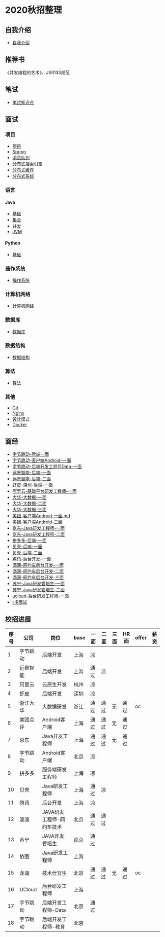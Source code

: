 # 2020秋招整理

## 自我介绍

- [自我介绍](./01_自我介绍.md)

## 推荐书

《并发编程的艺术》、JSR133规范

## 笔试

- [笔试知识点](./02_笔试知识点.md)

## 面试

### 项目

- [项目](./03_项目.md)
- [Spring](./05_Spring.md)
- [消息队列](./06_消息队列MQ.md)
- [分布式搜索引擎](./07_分布式搜索引擎Elasticsearch.md)
- [分布式缓存](./18_分布式缓存.md)
- [分布式系统](./22_分布式系统.md)

### 语言

#### Java

- [基础](./04_Java.md)
- [集合](./20_集合.md)
- [并发](./19_并发.md)
- [JVM](./21_JVM.md)

#### Python

- [基础](./08_Python.md)

### 操作系统

- [操作系统](./09_操作系统.md)

### 计算机网络

- [计算机网络](./11_计算机网络.md)

### 数据库

- [数据库](./12_数据库.md)

### 数据结构

- [数据结构](./13_数据结构.md)

### 算法

- [算法](./14_算法.md)

### 其他

- [Git](./15_Git.md)
- [Nginx](./16_Nginx.md)
- [设计模式](./17_设计模式.md)
- [Docker](./23_Docker.md)

## 面经

- [字节跳动-后端一面](./面经/01_字节跳动-上海-后端一面.md) 
- [字节跳动-客户端Android-一面](./面经/12_字节跳动-客户端Android-一面.md)
- [字节跳动-后端开发工程师Data-一面](./面经/26_字节跳动-后端开发工程师Data-一面.md)
- [远景智能-后端-一面](./面经/02_远景智能-后端-一面.md) 
- [远景智能-后端-二面](./面经/13_远景智能-后端-二面.md)
- [虾皮-深圳-后端-一面](./面经/03_虾皮-后端-一面.md) 
- [阿里云-基础平台研发工程师-一面](./面经/04_阿里云-基础平台研发工程师-一面.md) 
- [大华-大数据-一面](./面经/05_大华-大数据-一面.md)
- [大华-大数据-二面](./面经/07_大华-大数据-二面.md)
- [大华-大数据-三面](./面经/08_大华-大数据-三面.md)
- [美团-客户端Android-一面.md](./面经/06_美团-客户端Android-一面.md)
- [美团-客户端Android-二面](./面经/09_美团-客户端Android-二面.md)
- [京东-Java研发工程师-一面](./面经/11_京东-Java研发工程师-一面.md)
- [京东-Java研发工程师-二面](./面经/17_京东-Java研发工程师-二面.md)
- [拼多多-后端-一面](./面经/14_拼多多-后端-一面.md)
- [贝壳-后端-一面](./面经/15_贝壳-后端-一面.md)
- [贝壳-后端-二面](./面经/16_贝壳-后端-二面.md)
- [腾讯-后台开发-一面](./面经/18_腾讯-后台开发-一面.md)
- [滴滴-网约车后台开发-一面](./面经/19_滴滴-网约车后台开发-一面.md)
- [滴滴-网约车后台开发-二面](./面经/20_滴滴-网约车后台开发-二面.md)
- [滴滴-网约车后台开发-三面](./面经/25_滴滴-网约车后台开发-三面.md)
- [苏宁-Java研发管培生-一面](./面经/21_苏宁-Java研发管培生-一面.md)
- [苏宁-Java研发管培生-二面](./面经/23_苏宁-Java研发管培生-二面.md)
- [ucloud-后台研发工程师-一面](./面经/24_ucloud-后台研发工程师-一面.md)
- [HR面试](./面经/10_HR面试.md)

## 校招进展

| 序号 | 公司     | 岗位                      | base | 一面 | 二面 | 三面 | HR面 | offer | 薪资 |
| ---- | -------- | ------------------------- | ---- | ---- | ---- | ---- | ---- | ----- | ---- |
| 1    | 字节跳动 | 后端开发                  | 上海 | 凉   |      |      |      |       |      |
| 2    | 远景智能 | 后端开发                  | 上海 | 通过 | 凉   |      |      |       |      |
| 3    | 阿里云   | 云原生开发                | 杭州 | 凉   |      |      |      |       |      |
| 4    | 虾皮     | 后端开发                  | 深圳 | 凉   |      |      |      |       |      |
| 5    | 浙江大华 | 大数据研发                | 浙江 | 通过 | 通过 | 无   | 通过 | oc    |      |
| 6    | 美团点评 | Android客户端             | 上海 | 通过 | 通过 | 无   | 通过 |       |      |
| 7    | 京东     | Java开发工程师            | 上海 | 通过 | 通过 | 无   | 通过 |       |      |
| 8    | 字节跳动 | Android客户端             | 北京 | 凉   |      |      |      |       |      |
| 9    | 拼多多   | 服务端研发工程师          | 上海 | 凉   |      |      |      |       |      |
| 10   | 贝壳     | Java研发工程师            | 上海 | 通过 | 凉   |      |      |       |      |
| 11   | 腾讯     | 后台开发                  | 上海 | 凉   |      |      |      |       |      |
| 12   | 滴滴     | JAVA研发工程师-网约车技术 | 北京 | 通过 | 通过 |      |      |       |      |
| 13   | 苏宁     | JAVA开发管培生            | 南京 | 通过 |      |      |      |       |      |
| 14   | 依图     | Java研发工程师            | 上海 |      |      |      |      |       |      |
| 15   | 龙湖     | 技术仕官生                | 北京 | 通过 | 通过 | 无   | 通过 | oc    |      |
| 16   | UCloud   | 后台研发工程师            | 上海 |      |      |      |      |       |      |
| 17   | 字节跳动 | 后端开发工程师-Data       | 北京 | 通过 |      |      |      |       |      |
| 18   | 字节跳动 | 后端开发工程师-教育       | 北京 |      |      |      |      |       |      |


